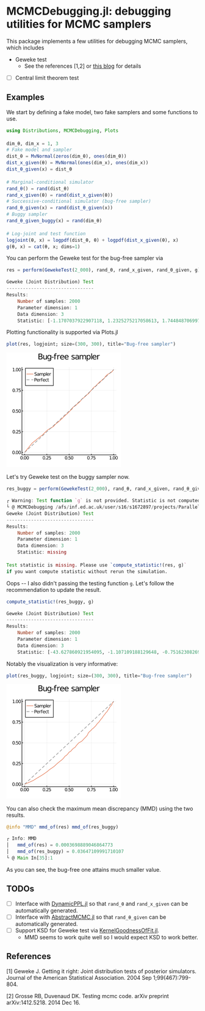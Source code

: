 # MCMCDebugging.jl: debugging utilities for MCMC samplers

This package implements a few utilities for debugging MCMC samplers, which includes

- Geweke test
  - See the references [1,2] or [this blog](https://lips.cs.princeton.edu/testing-mcmc-code-part-2-integration-tests/) for details
- [ ] Central limit theorem test

## Examples

We start by defining a fake model, two fake samplers and some functions to use.

```julia
using Distributions, MCMCDebugging, Plots

dim_θ, dim_x = 1, 3
# Fake model and sampler
dist_θ = MvNormal(zeros(dim_θ), ones(dim_θ))
dist_x_given(θ) = MvNormal(ones(dim_x), ones(dim_x))
dist_θ_given(x) = dist_θ

# Marginal-conditional simulator
rand_θ() = rand(dist_θ)
rand_x_given(θ) = rand(dist_x_given(θ))
# Successive-conditional simulator (bug-free sampler)
rand_θ_given(x) = rand(dist_θ_given(x))
# Buggy sampler
rand_θ_given_buggy(x) = rand(dim_θ)

# Log-joint and test function
logjoint(θ, x) = logpdf(dist_θ, θ) + logpdf(dist_x_given(θ), x)
g(θ, x) = cat(θ, x; dims=1)
```

You can perform the Geweke test for the bug-free sampler via

```julia
res = perform(GewekeTest(2_000), rand_θ, rand_x_given, rand_θ_given, g)
```

```julia
Geweke (Joint Distribution) Test
--------------------------------
Results:
    Number of samples: 2000
    Parameter dimension: 1
    Data dimension: 3
    Statistic: [-1.1707037922907118, 1.2325275217058613, 1.7448487069977408, 0.6705977622612224]
```

Plotting functionality is supported via Plots.jl

```julia
plot(res, logjoint; size=(300, 300), title="Bug-free sampler")
```

![](docs/bugfree.png)

Let's try Geweke test on the buggy sampler now.

```julia
res_buggy = perform(GewekeTest(2_000), rand_θ, rand_x_given, rand_θ_given_buggy)
```

```julia
┌ Warning: Test function `g` is not provided. Statistic is not computed.
└ @ MCMCDebugging /afs/inf.ed.ac.uk/user/s16/s1672897/projects/ParallelHMC/src/MCMCDebugging.jl/src/geweke.jl:68
Geweke (Joint Distribution) Test
--------------------------------
Results:
    Number of samples: 2000
    Parameter dimension: 1
    Data dimension: 3
    Statistic: missing

Test statistic is missing. Please use `compute_statistic!(res, g)` 
if you want compute statistic without rerun the simulation.
```

Oops -- I also didn't passing the testing function `g`.
Let's follow the recommendation to update the result.

```julia
compute_statistic!(res_buggy, g)
```

```julia
Geweke (Joint Distribution) Test
--------------------------------
Results:
    Number of samples: 2000
    Parameter dimension: 1
    Data dimension: 3
    Statistic: [-43.627860921954095, -1.107109188129648, -0.7516230826915486, -0.7754936191345523]
```

Notably the visualization is very informative:

```julia
plot(res_buggy, logjoint; size=(300, 300), title="Bug-free sampler")
```

![](docs/buggy.png)

You can also check the maximum mean discrepancy (MMD) using the two results.

```julia
@info "MMD" mmd_of(res) mmd_of(res_buggy)
```

```julia
┌ Info: MMD
│   mmd_of(res) = 0.0003698889046864773
│   mmd_of(res_buggy) = 0.03647109991710107
└ @ Main In[35]:1
```

As you can see, the bug-free one attains much smaller value.

## TODOs

- [ ] Interface with [DynamicPPL.jl](https://github.com/TuringLang/DynamicPPL.jl) so that `rand_θ` and `rand_x_given` can be automatically generated.
- [ ] Interface with [AbstractMCMC.jl](https://github.com/TuringLang/AbstractMCMC.jl) so that `rand_θ_given` can be automatically generated.
- [ ] Support KSD for Geweke test via [KernelGoodnessOfFit.jl](https://github.com/torfjelde/KernelGoodnessOfFit.jl/tree/master/src).
  - MMD seems to work quite well so I would expect KSD to work better.

## References

[1] Geweke J. Getting it right: Joint distribution tests of posterior simulators. Journal of the American Statistical Association. 2004 Sep 1;99(467):799-804.

[2] Grosse RB, Duvenaud DK. Testing mcmc code. arXiv preprint arXiv:1412.5218. 2014 Dec 16.
